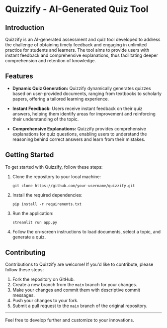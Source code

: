 # Quizzify - AI-Generated Quiz Tool

## Introduction

Quizzify is an AI-generated assessment and quiz tool developed to address the challenge of obtaining timely feedback and engaging in unlimited practice for students and learners. The tool aims to provide users with instant feedback and comprehensive explanations, thus facilitating deeper comprehension and retention of knowledge.

## Features

- **Dynamic Quiz Generation:** Quizzify dynamically generates quizzes based on user-provided documents, ranging from textbooks to scholarly papers, offering a tailored learning experience.
  
- **Instant Feedback:** Users receive instant feedback on their quiz answers, helping them identify areas for improvement and reinforcing their understanding of the topic.

- **Comprehensive Explanations:** Quizzify provides comprehensive explanations for quiz questions, enabling users to understand the reasoning behind correct answers and learn from their mistakes.

## Getting Started

To get started with Quizzify, follow these steps:

1. Clone the repository to your local machine:
   ```
   git clone https://github.com/your-username/quizzify.git
   ```

2. Install the required dependencies:
   ```
   pip install -r requirements.txt
   ```

3. Run the application:
   ```
   streamlit run app.py
   ```

4. Follow the on-screen instructions to load documents, select a topic, and generate a quiz.

## Contributing

Contributions to Quizzify are welcome! If you'd like to contribute, please follow these steps:

1. Fork the repository on GitHub.
2. Create a new branch from the `main` branch for your changes.
3. Make your changes and commit them with descriptive commit messages.
4. Push your changes to your fork.
5. Submit a pull request to the `main` branch of the original repository.
---

Feel free to develop further and customize to your innovations.
